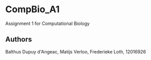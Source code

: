 # CompBio_A1
Assignment 1 for Computational Biology

## Authors
Balthus Dupuy d'Angeac, 
Matijs Verloo, 
Frederieke Loth, 12016926
